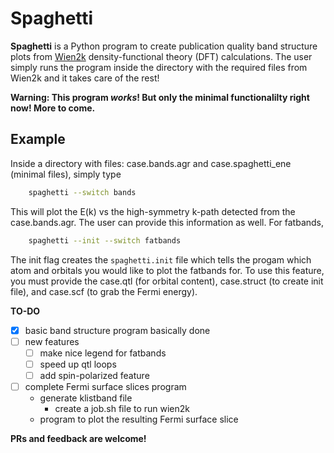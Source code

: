 Spaghetti
=========

**Spaghetti** is a Python program to create publication quality band structure plots from [Wien2k](http://susi.theochem.tuwien.ac.at) density-functional theory (DFT) calculations. The user simply runs the program inside the directory with the required files from Wien2k and it takes care of the rest! 



**Warning: This program _works_! But only the minimal functionalilty right now! More to come.**

## Example
Inside a directory with files: case.bands.agr and case.spaghetti\_ene (minimal files), simply type

```bash
	spaghetti --switch bands
```
This will plot the E(k) vs the high-symmetry k-path detected from the case.bands.agr. The user can provide this information as well. For fatbands,

```bash
	spaghetti --init --switch fatbands
```
The init flag creates the ``spaghetti.init`` file which tells the progam which atom and orbitals you would like to plot the fatbands for. To use this feature, you must provide the case.qtl (for orbital content), case.struct (to create init file), and case.scf (to grab the Fermi energy).


**TO-DO**
- [x] basic band structure program basically done
- [ ] new features
	- [ ] make nice legend for fatbands
	- [ ] speed up qtl loops
	- [ ] add spin-polarized feature
- [ ] complete Fermi surface slices program
	- generate klistband file
        - create a job.sh file to run wien2k
	- program to plot the resulting Fermi surface slice

**PRs and feedback are welcome!**

